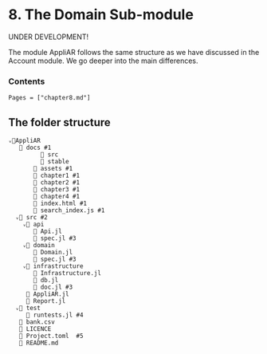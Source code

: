 # 8. The Domain Sub-module

UNDER DEVELOPMENT!

The module AppliAR follows the same structure as we have discussed in the Account module. We go deeper into the main differences.

### Contents

```@contents
Pages = ["chapter8.md"]
```

## The folder structure


```
ᵥ📁AppliAR
   📁 docs #1
		 📁 src
		 📁 stable
       📁 assets #1
       📁 chapter1 #1
       📁 chapter2 #1
       📁 chapter3 #1
       📁 chapter4 #1
       📄 index.html #1
       📄 search_index.js #1
  ᵥ📁 src #2
    ᵥ📁 api
       📄 Api.jl
       📄 spec.jl #3
    ᵥ📁 domain
       📄 Domain.jl
       📄 spec.jl #3
    ᵥ📁 infrastructure
       📄 Infrastructure.jl
       📄 db.jl
       📄 doc.jl #3
     📄 AppliAR.jl
     📄 Report.jl
  ᵥ📁 test
     📄 runtests.jl #4
   📄 bank.csv	 
   📄 LICENCE
   📄 Project.toml  #5
   📄 README.md
```
